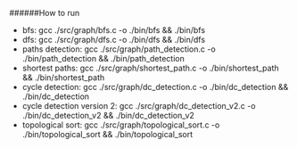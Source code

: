 
######How to run

- bfs: gcc ./src/graph/bfs.c -o ./bin/bfs && ./bin/bfs
- dfs: gcc ./src/graph/dfs.c -o ./bin/dfs && ./bin/dfs 
- paths detection: gcc ./src/graph/path_detection.c -o ./bin/path_detection && ./bin/path_detection
- shortest paths: gcc ./src/graph/shortest_path.c -o ./bin/shortest_path && ./bin/shortest_path
- cycle detection: gcc ./src/graph/dc_detection.c -o ./bin/dc_detection && ./bin/dc_detection
- cycle detection version 2: gcc ./src/graph/dc_detection_v2.c -o ./bin/dc_detection_v2 && ./bin/dc_detection_v2
- topological sort: gcc ./src/graph/topological_sort.c -o ./bin/topological_sort && ./bin/topological_sort